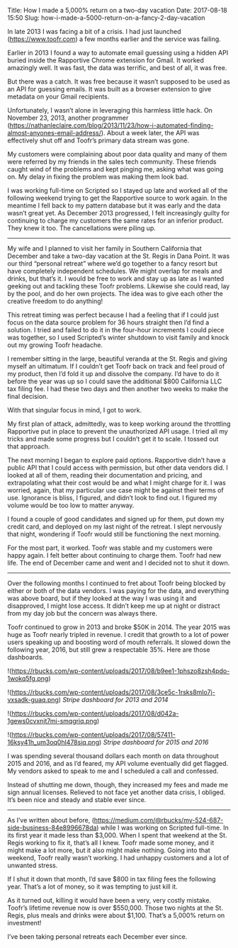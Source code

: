 Title: How I made a 5,000% return on a two-day vacation
Date: 2017-08-18 15:50
Slug: how-i-made-a-5000-return-on-a-fancy-2-day-vacation

In late 2013 I was facing a bit of a crisis. I had just launched (https://www.toofr.com) a few months earlier and the service was failing.

Earlier in 2013 I found a way to automate email guessing using a hidden API buried inside the Rapportive Chrome extension for Gmail. It worked amazingly well. It was fast, the data was terrific, and best of all, it was free.

But there was a catch. It was free because it wasn’t supposed to be used as an API for guessing emails. It was built as a browser extension to give metadata on your Gmail recipients.

Unfortunately, I wasn’t alone in leveraging this harmless little hack. On November 23, 2013, another programmer (https://nathanleclaire.com/blog/2013/11/23/how-i-automated-finding-almost-anyones-email-address/). About a week later, the API was effectively shut off and Toofr’s primary data stream was gone.

My customers were complaining about poor data quality and many of them were referred by my friends in the sales tech community. These friends caught wind of the problems and kept pinging me, asking what was going on. My delay in fixing the problem was making them look bad.

I was working full-time on Scripted so I stayed up late and worked all of the following weekend trying to get the Rapportive source to work again. In the meantime I fell back to my pattern database but it was early and the data wasn’t great yet. As December 2013 progressed, I felt increasingly guilty for continuing to charge my customers the same rates for an inferior product. They knew it too. The cancellations were piling up.

---

My wife and I planned to visit her family in Southern California that December and take a two-day vacation at the St. Regis in Dana Point. It was our third “personal retreat” where we’d go together to a fancy resort but have completely independent schedules. We might overlap for meals and drinks, but that’s it. I would be free to work and stay up as late as I wanted geeking out and tackling these Toofr problems. Likewise she could read, lay by the pool, and do her own projects. The idea was to give each other the creative freedom to do anything!

This retreat timing was perfect because I had a feeling that if I could just focus on the data source problem for 36 hours straight then I’d find a solution. I tried and failed to do it in the four-hour increments I could piece was together, so I used Scripted’s winter shutdown to visit family and knock out my growing Toofr headache.

I remember sitting in the large, beautiful veranda at the St. Regis and giving myself an ultimatum. If I couldn’t get Toofr back on track and feel proud of my product, then I’d fold it up and dissolve the company. I’d have to do it before the year was up so I could save the additional $800 California LLC tax filing fee. I had these two days and then another two weeks to make the final decision.

With that singular focus in mind, I got to work.

My first plan of attack, admittedly, was to keep working around the throttling Rapportive put in place to prevent the unauthorized API usage. I tried all my tricks and made some progress but I couldn’t get it to scale. I tossed out that approach.

The next morning I began to explore paid options. Rapportive didn’t have a public API that I could access with permission, but other data vendors did. I looked at all of them, reading their documentation and pricing, and extrapolating what their cost would be and what I might charge for it. I was worried, again, that my particular use case might be against their terms of use. Ignorance is bliss, I figured, and didn’t look to find out. I figured my volume would be too low to matter anyway.

I found a couple of good candidates and signed up for them, put down my credit card, and deployed on my last night of the retreat. I slept nervously that night, wondering if Toofr would still be functioning the next morning.

For the most part, it worked. Toofr was stable and my customers were happy again. I felt better about continuing to charge them. Toofr had new life. The end of December came and went and I decided not to shut it down.

---

Over the following months I continued to fret about Toofr being blocked by either or both of the data vendors. I was paying for the data, and everything was above board, but if they looked at the way I was using it and disapproved, I might lose access. It didn’t keep me up at night or distract from my day job but the concern was always there.

Toofr continued to grow in 2013 and broke $50K in 2014. The year 2015 was huge as Toofr nearly tripled in revenue. I credit that growth to a lot of power users speaking up and boosting word of mouth referrals. It slowed down the following year, 2016, but still grew a respectable 35%. Here are those dashboards.

!(https://rbucks.com/wp-content/uploads/2017/08/b9ee1-1phszo8zsh4pdo-1wokq5fg.png)

!(https://rbucks.com/wp-content/uploads/2017/08/3ce5c-1rsks8mlo7j-vxsadk-guaq.png)
*Stripe dashboard for 2013 and 2014*

!(https://rbucks.com/wp-content/uploads/2017/08/d042a-1gews0cvxnjt7mi-smqgriq.png)

!(https://rbucks.com/wp-content/uploads/2017/08/57411-16ksy41h_um3oq0hl478siq.png)
*Stripe dashboard for 2015 and 2016*

I was spending several thousand dollars each month on data throughout 2015 and 2016, and as I’d feared, my API volume eventually did get flagged. My vendors asked to speak to me and I scheduled a call and confessed.

Instead of shutting me down, though, they increased my fees and made me sign annual licenses. Relieved to not face yet another data crisis, I obliged. It’s been nice and steady and stable ever since.

---

As I’ve written about before, (https://medium.com/@rbucks/my-524-687-side-business-84e8996678da) while I was working on Scripted full-time. In its first year it made less than $3,000. When I spent that weekend at the St. Regis working to fix it, that’s all I knew. Toofr made some money, and it might make a lot more, but it also might make nothing. Going into that weekend, Toofr really wasn’t working. I had unhappy customers and a lot of unwanted stress.

If I shut it down that month, I’d save $800 in tax filing fees the following year. That’s a lot of money, so it was tempting to just kill it.

As it turned out, killing it would have been a very, very costly mistake. Toofr’s lifetime revenue now is over $550,000. Those two nights at the St. Regis, plus meals and drinks were about $1,100. That’s a 5,000% return on investment!

I’ve been taking personal retreats each December ever since.